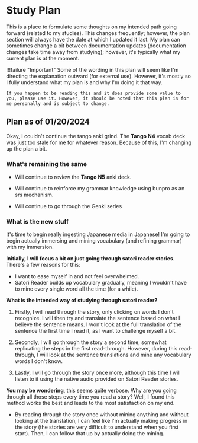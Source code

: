 # Study Plan

This is a place to formulate some thoughts on my intended path going forward (related to my studies). This changes frequently; however, the plan section will always have the date at which I updated it last. My plan can sometimes change a bit between documentation updates (documentation changes take time away from studying); however, it's typically what my current plan is at the moment.

!!!failure "Important"
    Some of the wording in this plan will seem like I'm directing the explanation outward (for external use). However, it's mostly so I fully understand what my plan is and why I'm doing it that way.

    If you happen to be reading this and it does provide some value to you, please use it. However, it should be noted that this plan is for me personally and is subject to change.

## Plan as of 01/20/2024

Okay, I couldn't continue the tango anki grind. The **Tango N4** vocab deck was just too stale for me for whatever reason. Because of this, I'm changing up the plan a bit.

### What's remaining the same

- Will continue to review the **Tango N5** anki deck.

- Will continue to reinforce my grammar knowledge using bunpro as an srs mechanism. 

- Will continue to go through the Genki series

### What is the new stuff

It's time to begin really ingesting Japanese media in Japanese! I'm going to begin actually immersing and mining vocabulary (and refining grammar) with my immersion.

**Initially, I will focus a bit on just going through satori reader stories**. There's a few reasons for this:

- I want to ease myself in and not feel overwhelmed.
- Satori Reader builds up vocabulary gradually, meaning I wouldn't have to mine every single word all the time (for a while).

**What is the intended way of studying through satori reader?**

1. Firstly, I will read through the story, only clicking on words I don't recognize. I will then try and translate the sentence based on what I believe the sentence means. I won't look at the full translation of the sentence the first time I read it, as I want to challenge myself a bit.

2. Secondly, I will go through the story a second time, somewhat replicating the steps in the first read-through. However, during this read-through, I will look at the sentence translations and mine any vocabulary words I don't know.

3. Lastly, I will go through the story once more, although this time I will listen to it using the native audio provided on Satori Reader stories.

**You may be wondering**, this seems quite verbose. Why are you going through all those steps every time you read a story? Well, I found this method works the best and leads to the most satisfaction on my end.

- By reading through the story once without mining anything and without looking at the translation, I can feel like I'm actually making progress in the story (the stories are very difficult to understand when you first start). Then, I can follow that up by actually doing the mining.